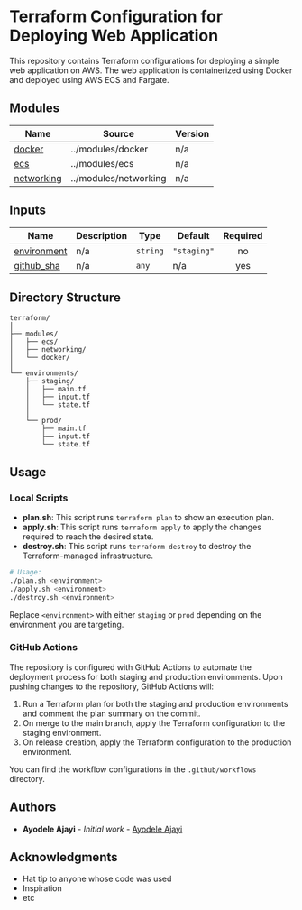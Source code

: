 # Terraform Configuration for Deploying Web Application

This repository contains Terraform configurations for deploying a simple web application on AWS. The web application is containerized using Docker and deployed using AWS ECS and Fargate.

## Modules

| Name | Source | Version |
|------|--------|---------|
| <a name="module_docker"></a> [docker](#module\_docker) | ../modules/docker | n/a |
| <a name="module_ecs"></a> [ecs](#module\_ecs) | ../modules/ecs | n/a |
| <a name="module_networking"></a> [networking](#module\_networking) | ../modules/networking | n/a |


## Inputs

| Name | Description | Type | Default | Required |
|------|-------------|------|---------|:--------:|
| <a name="input_environment"></a> [environment](#input\_environment) | n/a | `string` | `"staging"` | no |
| <a name="input_github_sha"></a> [github\_sha](#input\_github\_sha) | n/a | `any` | n/a | yes |


## Directory Structure

```plaintext
terraform/
│
├── modules/
│   ├── ecs/
│   ├── networking/
│   └── docker/
│
└── environments/
    ├── staging/
    │   ├── main.tf
    │   ├── input.tf
    │   └── state.tf
    │
    └── prod/
        ├── main.tf
        ├── input.tf
        └── state.tf
```

## Usage

### Local Scripts

- **plan.sh**: This script runs `terraform plan` to show an execution plan.
- **apply.sh**: This script runs `terraform apply` to apply the changes required to reach the desired state.
- **destroy.sh**: This script runs `terraform destroy` to destroy the Terraform-managed infrastructure.

```bash
# Usage:
./plan.sh <environment>
./apply.sh <environment>
./destroy.sh <environment>
```

Replace `<environment>` with either `staging` or `prod` depending on the environment you are targeting.

### GitHub Actions

The repository is configured with GitHub Actions to automate the deployment process for both staging and production environments. Upon pushing changes to the repository, GitHub Actions will:

1. Run a Terraform plan for both the staging and production environments and comment the plan summary on the commit.
2. On merge to the main branch, apply the Terraform configuration to the staging environment.
3. On release creation, apply the Terraform configuration to the production environment.

You can find the workflow configurations in the `.github/workflows` directory.

## Authors

- **Ayodele Ajayi** - *Initial work* - [Ayodele Ajayi](https://github.com/ayoinc/monorepo)

## Acknowledgments

- Hat tip to anyone whose code was used
- Inspiration
- etc

